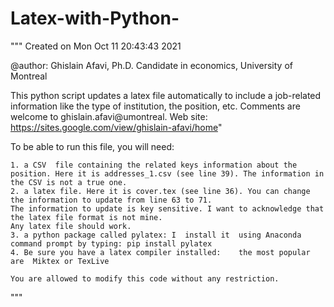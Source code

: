 # Latex-with-Python-
"""
Created on Mon Oct 11 20:43:43 2021

@author: Ghislain Afavi, Ph.D. Candidate in economics, University of Montreal

This python script updates a latex file automatically to include a job-related information
like the type of institution, the position, etc.
Comments are welcome to ghislain.afavi@umontreal. Web site: https://sites.google.com/view/ghislain-afavi/home"

To be  able to run this file, you will need:
    
    1. a CSV  file containing the related keys information about the position. Here it is addresses_1.csv (see line 39). The information in the CSV is not a true one.
    2. a latex file. Here it is cover.tex (see line 36). You can change the information to update from line 63 to 71. 
    The information to update is key sensitive. I want to acknowledge that the latex file format is not mine. 
    Any latex file should work.
    3. a python package called pylatex: I  install it  using Anaconda command prompt by typing: pip install pylatex 
    4. Be sure you have a latex compiler installed:    the most popular are  Miktex or TexLive
    
    You are allowed to modify this code without any restriction.
"""
